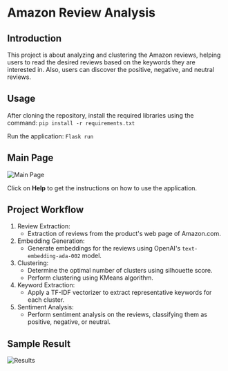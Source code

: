 # Amazon Review Analysis

## Introduction
This project is about analyzing and clustering the Amazon reviews, helping users to read the desired reviews based on the keywords they are interested in. Also, users can discover the positive, negative, and neutral reviews. 

## Usage
After cloning the repository, install the required libraries using the command:
```pip install -r requirements.txt```

Run the application:
```Flask run```

## Main Page
![Main Page](static/readme/main_page.png)

Click on **Help** to get the instructions on how to use the application.


## Project Workflow

1. Review Extraction:
    * Extraction of reviews from the product's web page of Amazon.com.
2. Embedding Generation:
    * Generate embeddings for the reviews using OpenAI's `text-embedding-ada-002` model. 
3. Clustering:
    * Determine the optimal number of clusters using silhouette score.
    * Perform clustering using KMeans algorithm.
4. Keyword Extraction:
    * Apply a TF-IDF vectorizer to extract representative keywords for each cluster.
5. Sentiment Analysis:
    * Perform sentiment analysis on the reviews, classifying them as positive, negative, or neutral.

## Sample Result

![Results](static/readme/result.jpeg)




